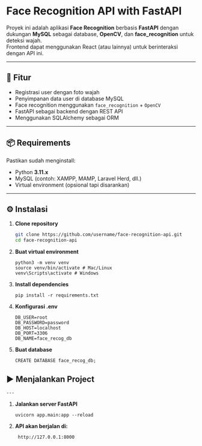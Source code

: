 # Face Recognition API with FastAPI

Proyek ini adalah aplikasi **Face Recognition** berbasis **FastAPI** dengan dukungan **MySQL** sebagai database, **OpenCV**, dan **face_recognition** untuk deteksi wajah.  
Frontend dapat menggunakan React (atau lainnya) untuk berinteraksi dengan API ini.

---

## 🚀 Fitur

- Registrasi user dengan foto wajah
- Penyimpanan data user di database MySQL
- Face recognition menggunakan `face_recognition` + `OpenCV`
- FastAPI sebagai backend dengan REST API
- Menggunakan SQLAlchemy sebagai ORM

---

## 📦 Requirements

Pastikan sudah menginstall:

- Python **3.11.x**
- MySQL (contoh: XAMPP, MAMP, Laravel Herd, dll.)
- Virtual environment (opsional tapi disarankan)

---

## ⚙️ Instalasi

1. **Clone repository**
   ```bash
   git clone https://github.com/username/face-recognition-api.git
   cd face-recognition-api
   ```
2. **Buat virtual environment**
   ```
   python3 -m venv venv
   source venv/bin/activate # Mac/Linux
   venv\Scripts\activate # Windows
   ```
3. **Install dependencies**
   ```
   pip install -r requirements.txt
   ```
4. **Konfigurasi .env**
   ```
   DB_USER=root
   DB_PASSWORD=password
   DB_HOST=localhost
   DB_PORT=3306
   DB_NAME=face_recog_db
   ```
5. **Buat database**
   ```
   CREATE DATABASE face_recog_db;
   ```

## ▶️ Menjalankan Project

    ---

1. **Jalankan server FastAPI**
   ```
   uvicorn app.main:app --reload
   ```
2. **API akan berjalan di:**
   ```
    http://127.0.0.1:8000
   ```
